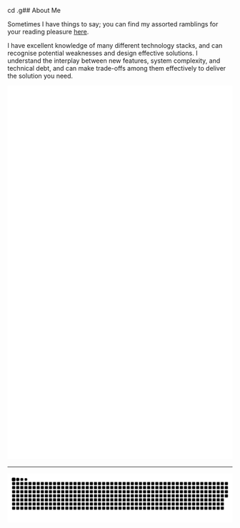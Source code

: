 cd .g## About Me

Sometimes I have things to say; you can find my assorted ramblings for your reading pleasure [here](https://quotidian-ennui.github.io).

I have excellent knowledge of many different technology stacks, and can recognise potential weaknesses and design effective solutions. I understand the interplay between new features, system complexity, and technical debt, and can make trade-offs among them effectively to deliver the solution you need.

[![GitHub Stats](./github-metrics.svg)](https://github.com/lowlighter/metrics)

---

<picture>
  <source media="(prefers-color-scheme: dark)" srcset="github-snake-dark.svg" />
  <source media="(prefers-color-scheme: light)" srcset="github-snake.svg" />
  <img alt="github-snake" src="github-snake.svg" />
</picture>